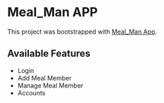# Meal_Man APP

This project was bootstrapped with [Meal_Man App](https://github.com/abedshadin/meal_man).

## Available Features
- Login
- Add Meal Member
- Manage Meal Member
- Accounts
